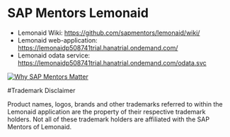 # SAP Mentors Lemonaid

* Lemonaid Wiki: https://github.com/sapmentors/lemonaid/wiki/
* Lemonaid web-application: https://lemonaidp508741trial.hanatrial.ondemand.com/
* Lemonaid odata service: https://lemonaidp508741trial.hanatrial.ondemand.com/odata.svc

[![Why SAP Mentors Matter](http://img.youtube.com/vi/2s06k_wedrI/0.jpg)](http://www.youtube.com/watch?v=2s06k_wedrI "Why SAP Mentors Matter")

#Trademark Disclaimer

Product names, logos, brands and other trademarks referred to within the Lemonaid application are the property of their respective trademark holders. Not all of these trademark holders are affiliated with the SAP Mentors of Lemonaid.
